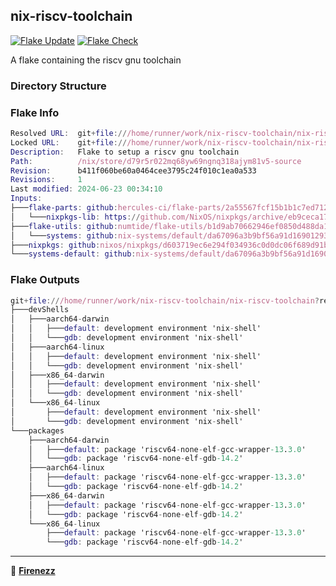 ## nix-riscv-toolchain

[![Flake Update](https://github.com/Firenezz/nix-riscv-toolchain/actions/workflows/flake-update.yml/badge.svg)](https://github.com/Firenezz/nix-riscv-toolchain/blob/main/.github/workflows/flake-update.yml)
[![Flake Check](https://github.com/Firenezz/nix-riscv-toolchain/actions/workflows/flake-check.yml/badge.svg)](https://github.com/Firenezz/nix-riscv-toolchain/blob/main/.github/workflows/flake-check.yml)

A flake containing the riscv gnu toolchain
### Directory Structure



### Flake Info

```nix
Resolved URL:  git+file:///home/runner/work/nix-riscv-toolchain/nix-riscv-toolchain?shallow=1
Locked URL:    git+file:///home/runner/work/nix-riscv-toolchain/nix-riscv-toolchain?ref=refs/heads/main&rev=b411f060be60a0464cee3795c24f010c1ea0a533&shallow=1
Description:   Flake to setup a riscv gnu toolchain
Path:          /nix/store/d79r5r022mq68yw69ngnq318ajym81v5-source
Revision:      b411f060be60a0464cee3795c24f010c1ea0a533
Revisions:     1
Last modified: 2024-06-23 00:34:10
Inputs:
├───flake-parts: github:hercules-ci/flake-parts/2a55567fcf15b1b1c7ed712a2c6fadaec7412ea8 (2024-06-01 23:45:11)
│   └───nixpkgs-lib: https://github.com/NixOS/nixpkgs/archive/eb9ceca17df2ea50a250b6b27f7bf6ab0186f198.tar.gz?narHash=sha256-lIbdfCsf8LMFloheeE6N31%2BBMIeixqyQWbSr2vk79EQ%3D (2024-06-01 23:35:37)
├───flake-utils: github:numtide/flake-utils/b1d9ab70662946ef0850d488da1c9019f3a9752a (2024-03-11 08:33:50)
│   └───systems: github:nix-systems/default/da67096a3b9bf56a91d16901293e51ba5b49a27e (2023-04-09 08:27:08)
├───nixpkgs: github:nixos/nixpkgs/d603719ec6e294f034936c0d0dc06f689d91b6c3 (2024-06-20 14:57:18)
└───systems-default: github:nix-systems/default/da67096a3b9bf56a91d16901293e51ba5b49a27e (2023-04-09 08:27:08)

```

### Flake Outputs

```nix
git+file:///home/runner/work/nix-riscv-toolchain/nix-riscv-toolchain?ref=refs/heads/main&rev=b411f060be60a0464cee3795c24f010c1ea0a533&shallow=1
├───devShells
│   ├───aarch64-darwin
│   │   ├───default: development environment 'nix-shell'
│   │   └───gdb: development environment 'nix-shell'
│   ├───aarch64-linux
│   │   ├───default: development environment 'nix-shell'
│   │   └───gdb: development environment 'nix-shell'
│   ├───x86_64-darwin
│   │   ├───default: development environment 'nix-shell'
│   │   └───gdb: development environment 'nix-shell'
│   └───x86_64-linux
│       ├───default: development environment 'nix-shell'
│       └───gdb: development environment 'nix-shell'
└───packages
    ├───aarch64-darwin
    │   ├───default: package 'riscv64-none-elf-gcc-wrapper-13.3.0'
    │   └───gdb: package 'riscv64-none-elf-gdb-14.2'
    ├───aarch64-linux
    │   ├───default: package 'riscv64-none-elf-gcc-wrapper-13.3.0'
    │   └───gdb: package 'riscv64-none-elf-gdb-14.2'
    ├───x86_64-darwin
    │   ├───default: package 'riscv64-none-elf-gcc-wrapper-13.3.0'
    │   └───gdb: package 'riscv64-none-elf-gdb-14.2'
    └───x86_64-linux
        ├───default: package 'riscv64-none-elf-gcc-wrapper-13.3.0'
        └───gdb: package 'riscv64-none-elf-gdb-14.2'

```

---

👤 [**Firenezz**](https://github.com/Firenezz)
